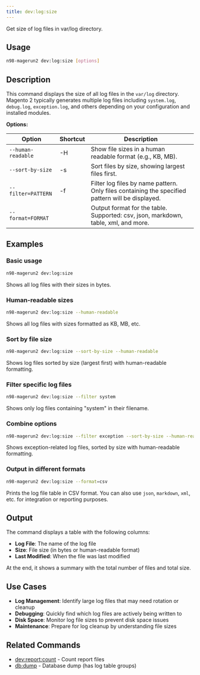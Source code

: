 ```yaml
---
title: dev:log:size
---
```


Get size of log files in var/log directory.

## Usage

```bash
n98-magerun2 dev:log:size [options]
```

## Description

This command displays the size of all log files in the `var/log` directory. Magento 2 typically generates multiple log files including `system.log`, `debug.log`, `exception.log`, and others depending on your configuration and installed modules.

**Options:**

| Option               | Shortcut | Description                                                |
|----------------------|----------|------------------------------------------------------------|
| `--human-readable`   | -H       | Show file sizes in a human readable format (e.g., KB, MB). |
| `--sort-by-size`     | -s       | Sort files by size, showing largest files first.           |
| `--filter=PATTERN`   | -f       | Filter log files by name pattern. Only files containing the specified pattern will be displayed. |
| `--format=FORMAT`    |          | Output format for the table. Supported: csv, json, markdown, table, xml, and more. |


## Examples

### Basic usage
```bash
n98-magerun2 dev:log:size
```

Shows all log files with their sizes in bytes.

### Human-readable sizes
```bash
n98-magerun2 dev:log:size --human-readable
```

Shows all log files with sizes formatted as KB, MB, etc.

### Sort by file size
```bash
n98-magerun2 dev:log:size --sort-by-size --human-readable
```

Shows log files sorted by size (largest first) with human-readable formatting.

### Filter specific log files
```bash
n98-magerun2 dev:log:size --filter system
```

Shows only log files containing "system" in their filename.

### Combine options
```bash
n98-magerun2 dev:log:size --filter exception --sort-by-size --human-readable
```

Shows exception-related log files, sorted by size with human-readable formatting.

### Output in different formats
```bash
n98-magerun2 dev:log:size --format=csv
```

Prints the log file table in CSV format. You can also use `json`, `markdown`, `xml`, etc. for integration or reporting purposes.

## Output

The command displays a table with the following columns:

- **Log File**: The name of the log file
- **Size**: File size (in bytes or human-readable format)
- **Last Modified**: When the file was last modified

At the end, it shows a summary with the total number of files and total size.

## Use Cases

- **Log Management**: Identify large log files that may need rotation or cleanup
- **Debugging**: Quickly find which log files are actively being written to
- **Disk Space**: Monitor log file sizes to prevent disk space issues
- **Maintenance**: Prepare for log cleanup by understanding file sizes

## Related Commands

- [dev:report:count](./dev-report-count.md) - Count report files
- [db:dump](../db/db-dump.md) - Database dump (has log table groups)

